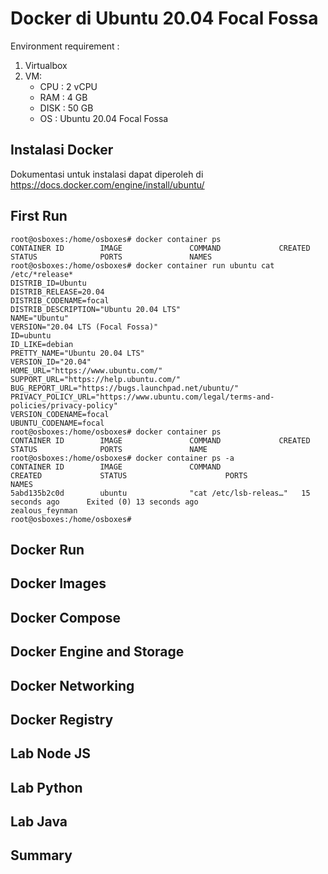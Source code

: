 # Docker di Ubuntu 20.04 Focal Fossa
Environment requirement :
1. Virtualbox
2. VM:
    - CPU : 2 vCPU
    - RAM : 4 GB
    - DISK : 50 GB
    - OS : Ubuntu 20.04 Focal Fossa
## Instalasi Docker
Dokumentasi untuk instalasi dapat diperoleh di https://docs.docker.com/engine/install/ubuntu/

## First Run
```script
root@osboxes:/home/osboxes# docker container ps
CONTAINER ID        IMAGE               COMMAND             CREATED             STATUS              PORTS               NAMES
root@osboxes:/home/osboxes# docker container run ubuntu cat /etc/*release*
DISTRIB_ID=Ubuntu
DISTRIB_RELEASE=20.04
DISTRIB_CODENAME=focal
DISTRIB_DESCRIPTION="Ubuntu 20.04 LTS"
NAME="Ubuntu"
VERSION="20.04 LTS (Focal Fossa)"
ID=ubuntu
ID_LIKE=debian
PRETTY_NAME="Ubuntu 20.04 LTS"
VERSION_ID="20.04"
HOME_URL="https://www.ubuntu.com/"
SUPPORT_URL="https://help.ubuntu.com/"
BUG_REPORT_URL="https://bugs.launchpad.net/ubuntu/"
PRIVACY_POLICY_URL="https://www.ubuntu.com/legal/terms-and-policies/privacy-policy"
VERSION_CODENAME=focal
UBUNTU_CODENAME=focal
root@osboxes:/home/osboxes# docker container ps
CONTAINER ID        IMAGE               COMMAND             CREATED             STATUS              PORTS               NAME
root@osboxes:/home/osboxes# docker container ps -a
CONTAINER ID        IMAGE               COMMAND                  CREATED             STATUS                      PORTS               NAMES
5abd135b2c0d        ubuntu              "cat /etc/lsb-releas…"   15 seconds ago      Exited (0) 13 seconds ago                       zealous_feynman
root@osboxes:/home/osboxes#
```

## Docker Run
## Docker Images
## Docker Compose
## Docker Engine and Storage
## Docker Networking
## Docker Registry
## Lab Node JS
## Lab Python
## Lab Java
## Summary
